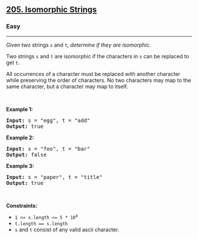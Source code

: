 <h2><a href="https://leetcode.com/problems/isomorphic-strings/">205. Isomorphic Strings</a></h2><h3>Easy</h3><hr><div><p class="extension-adhd-reader-p"><span class="extension-adhd-reader-wrapper"><span class="extension-adhd-reader-container"><span class="extension-adhd-reader-boldify">G</span>iven</span> <span class="extension-adhd-reader-container"><span class="extension-adhd-reader-boldify">t</span>wo</span> <span class="extension-adhd-reader-container"><span class="extension-adhd-reader-boldify">st</span>rings</span> </span><code>s</code><span class="extension-adhd-reader-wrapper"> <span class="extension-adhd-reader-container"><span class="extension-adhd-reader-boldify">a</span>nd</span> </span><code>t</code>, <em><span class="extension-adhd-reader-wrapper"><span class="extension-adhd-reader-container"><span class="extension-adhd-reader-boldify">det</span>ermine</span> if <span class="extension-adhd-reader-container"><span class="extension-adhd-reader-boldify">t</span>hey</span> <span class="extension-adhd-reader-container"><span class="extension-adhd-reader-boldify">a</span>re</span> <span class="extension-adhd-reader-container"><span class="extension-adhd-reader-boldify">iso</span>morphic</span></span></em>.</p>

<p class="extension-adhd-reader-p"><span class="extension-adhd-reader-wrapper"><span class="extension-adhd-reader-container"><span class="extension-adhd-reader-boldify">T</span>wo</span> <span class="extension-adhd-reader-container"><span class="extension-adhd-reader-boldify">st</span>rings</span> </span><code>s</code><span class="extension-adhd-reader-wrapper"> <span class="extension-adhd-reader-container"><span class="extension-adhd-reader-boldify">a</span>nd</span> </span><code>t</code><span class="extension-adhd-reader-wrapper"> <span class="extension-adhd-reader-container"><span class="extension-adhd-reader-boldify">a</span>re</span> <span class="extension-adhd-reader-container"><span class="extension-adhd-reader-boldify">iso</span>morphic</span> if <span class="extension-adhd-reader-container"><span class="extension-adhd-reader-boldify">t</span>he</span> <span class="extension-adhd-reader-container"><span class="extension-adhd-reader-boldify">cha</span>racters</span> in </span><code>s</code><span class="extension-adhd-reader-wrapper"> <span class="extension-adhd-reader-container"><span class="extension-adhd-reader-boldify">c</span>an</span> be <span class="extension-adhd-reader-container"><span class="extension-adhd-reader-boldify">re</span>placed</span> to <span class="extension-adhd-reader-container"><span class="extension-adhd-reader-boldify">g</span>et</span> </span><code>t</code>.</p>

<p class="extension-adhd-reader-p"><span class="extension-adhd-reader-wrapper"><span class="extension-adhd-reader-container"><span class="extension-adhd-reader-boldify">A</span>ll</span> <span class="extension-adhd-reader-container"><span class="extension-adhd-reader-boldify">occ</span>urrences</span> of a <span class="extension-adhd-reader-container"><span class="extension-adhd-reader-boldify">cha</span>racter</span> <span class="extension-adhd-reader-container"><span class="extension-adhd-reader-boldify">m</span>ust</span> be <span class="extension-adhd-reader-container"><span class="extension-adhd-reader-boldify">re</span>placed</span> <span class="extension-adhd-reader-container"><span class="extension-adhd-reader-boldify">w</span>ith</span> <span class="extension-adhd-reader-container"><span class="extension-adhd-reader-boldify">an</span>other</span> <span class="extension-adhd-reader-container"><span class="extension-adhd-reader-boldify">cha</span>racter</span> <span class="extension-adhd-reader-container"><span class="extension-adhd-reader-boldify">w</span>hile</span> <span class="extension-adhd-reader-container"><span class="extension-adhd-reader-boldify">pre</span>serving</span> <span class="extension-adhd-reader-container"><span class="extension-adhd-reader-boldify">t</span>he</span> <span class="extension-adhd-reader-container"><span class="extension-adhd-reader-boldify">o</span>rder</span> of <span class="extension-adhd-reader-container"><span class="extension-adhd-reader-boldify">cha</span>racters.</span> No <span class="extension-adhd-reader-container"><span class="extension-adhd-reader-boldify">t</span>wo</span> <span class="extension-adhd-reader-container"><span class="extension-adhd-reader-boldify">cha</span>racters</span> <span class="extension-adhd-reader-container"><span class="extension-adhd-reader-boldify">m</span>ay</span> <span class="extension-adhd-reader-container"><span class="extension-adhd-reader-boldify">m</span>ap</span> to <span class="extension-adhd-reader-container"><span class="extension-adhd-reader-boldify">t</span>he</span> <span class="extension-adhd-reader-container"><span class="extension-adhd-reader-boldify">s</span>ame</span> <span class="extension-adhd-reader-container"><span class="extension-adhd-reader-boldify">cha</span>racter,</span> <span class="extension-adhd-reader-container"><span class="extension-adhd-reader-boldify">b</span>ut</span> a <span class="extension-adhd-reader-container"><span class="extension-adhd-reader-boldify">cha</span>racter</span> <span class="extension-adhd-reader-container"><span class="extension-adhd-reader-boldify">m</span>ay</span> <span class="extension-adhd-reader-container"><span class="extension-adhd-reader-boldify">m</span>ap</span> to <span class="extension-adhd-reader-container"><span class="extension-adhd-reader-boldify">it</span>self.</span></span></p>

<p class="extension-adhd-reader-p">&nbsp;</p>
<p class="extension-adhd-reader-p"><strong class="example"><span class="extension-adhd-reader-wrapper"><span class="extension-adhd-reader-container"><span class="extension-adhd-reader-boldify">Ex</span>ample</span> 1:</span></strong></p>
<pre><strong>Input:</strong> s = "egg", t = "add"
<strong>Output:</strong> true
</pre><p class="extension-adhd-reader-p"><strong class="example"><span class="extension-adhd-reader-wrapper"><span class="extension-adhd-reader-container"><span class="extension-adhd-reader-boldify">Ex</span>ample</span> 2:</span></strong></p>
<pre><strong>Input:</strong> s = "foo", t = "bar"
<strong>Output:</strong> false
</pre><p class="extension-adhd-reader-p"><strong class="example"><span class="extension-adhd-reader-wrapper"><span class="extension-adhd-reader-container"><span class="extension-adhd-reader-boldify">Ex</span>ample</span> 3:</span></strong></p>
<pre><strong>Input:</strong> s = "paper", t = "title"
<strong>Output:</strong> true
</pre>
<p class="extension-adhd-reader-p">&nbsp;</p>
<p class="extension-adhd-reader-p"><strong><span class="extension-adhd-reader-wrapper"><span class="extension-adhd-reader-container"><span class="extension-adhd-reader-boldify">Cons</span>traints:</span></span></strong></p>

<ul>
	<li><code>1 &lt;= s.length &lt;= 5 * 10<sup>4</sup></code></li>
	<li><code>t.length == s.length</code></li>
	<li><code>s</code> and <code>t</code> consist of any valid ascii character.</li>
</ul>
</div>